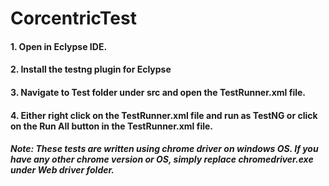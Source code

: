 # CorcentricTest

#### 1. Open in Eclypse IDE.
#### 2. Install the testng plugin for Eclypse
#### 3. Navigate to Test folder under src and open the TestRunner.xml file.
#### 4. Either right click on the TestRunner.xml file and run as TestNG or click on the Run All button in the TestRunner.xml file.

##### Note: These tests are written using chrome driver on windows OS. If you have any other chrome version or OS, simply replace chromedriver.exe under Web driver folder.
